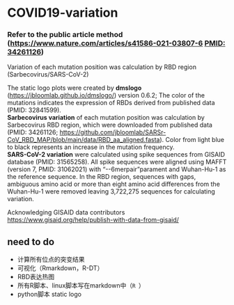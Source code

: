 # COVID19-variation
###  Refer to the public article method (https://www.nature.com/articles/s41586-021-03807-6 [PMID: 34261126](https://pubmed.ncbi.nlm.nih.gov/34261126/))

Variation of each mutation position was calculation by RBD region (Sarbecovirus/SARS-CoV-2)

The static logo plots were created by **dmslogo** (https://jbloomlab.github.io/dmslogo/) version 0.6.2; The color of the mutations indicates the expression of RBDs derived from published data (PMID: 32841599).  
**Sarbecovirus variation** of each mutation position was calculation by Sarbecovirus RBD region, which were downloaded from published data (PMID: 34261126;
https://github.com/jbloomlab/SARSr-CoV_RBD_MAP/blob/main/data/RBD_aa_aligned.fasta). Color from light blue to black represents an increase in the mutation frequency.  
**SARS-CoV-2 variation** were calculated using spike sequences from GISAID database (PMID: 31565258). All spike sequences were aligned using MAFFT (version 7, PMID: 31062021) with “--6merpair”parament and Wuhan-Hu-1 as the reference sequence. In the RBD region, sequences with gaps, ambiguous amino acid or more than eight amino acid differences from the Wuhan-Hu-1 were removed leaving 3,722,275 sequences for calculating variation. 

Acknowledging GISAID data contributors  
https://www.gisaid.org/help/publish-with-data-from-gisaid/


## need to do
 - 计算所有位点的突变结果  
 - 可视化（Rmarkdown，R-DT）
 - RBD表达热图
 - 所有R脚本、linux脚本写在markdown中（```R ```）
 - python脚本 static logo
